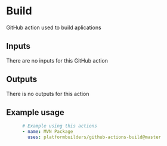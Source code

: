 # Build

GitHub action used to build aplications

## Inputs

There are no inputs for this GitHub action

## Outputs

There is no outputs for this action

## Example usage

```yaml
      # Example using this actions
      - name: MVN Package
        uses: platformbuilders/github-actions-build@master
```

